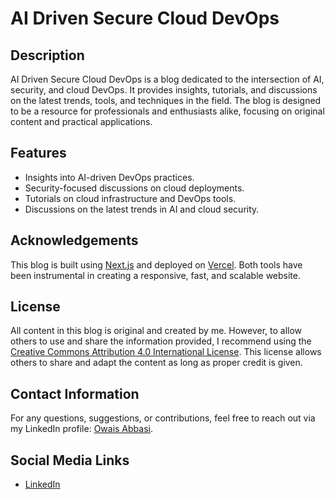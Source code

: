# AI Driven Secure Cloud DevOps

## Description

AI Driven Secure Cloud DevOps is a blog dedicated to the intersection of AI, security, and cloud DevOps. It provides insights, tutorials, and discussions on the latest trends, tools, and techniques in the field. The blog is designed to be a resource for professionals and enthusiasts alike, focusing on original content and practical applications.

## Features

- Insights into AI-driven DevOps practices.
- Security-focused discussions on cloud deployments.
- Tutorials on cloud infrastructure and DevOps tools.
- Discussions on the latest trends in AI and cloud security.

## Acknowledgements

This blog is built using [Next.js](https://nextjs.org/) and deployed on [Vercel](https://vercel.com/). Both tools have been instrumental in creating a responsive, fast, and scalable website.

## License

All content in this blog is original and created by me. However, to allow others to use and share the information provided, I recommend using the [Creative Commons Attribution 4.0 International License](https://creativecommons.org/licenses/by/4.0/). This license allows others to share and adapt the content as long as proper credit is given.

## Contact Information

For any questions, suggestions, or contributions, feel free to reach out via my LinkedIn profile: [Owais Abbasi](https://linkedin.com/in/owaisabbasi89).

## Social Media Links

- [LinkedIn](https://linkedin.com/in/owaisabbasi89)
